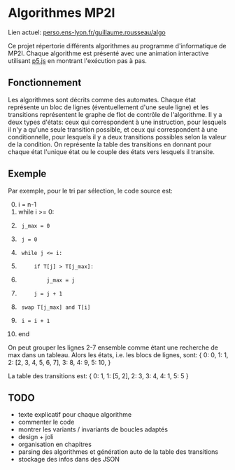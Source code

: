 # Algorithmes MP2I

Lien actuel: [perso.ens-lyon.fr/guillaume.rousseau/algo](https://perso.ens-lyon.fr/guillaume.rousseau/algo)

Ce projet répertorie différents algorithmes au programme d'informatique de MP2I. 
Chaque algorithme est présenté avec une animation interactive utilisant [p5.js](https://p5js.org/) 
en montrant l'exécution pas à pas.


## Fonctionnement
Les algorithmes sont décrits comme des automates. Chaque état représente un bloc
de lignes (éventuellement d'une seule ligne) et les transitions représentent le
graphe de flot de contrôle de l'algorithme. Il y a deux types d'états: ceux qui
correspondent à une instruction, pour lesquels il n'y a qu'une seule transition 
possible, et ceux qui correspondent à une conditionnelle, pour lesquels il y a
deux transitions possibles selon la valeur de la condition. On représente la
table des transitions en donnant pour chaque état l'unique état ou le couple
des états vers lesquels il transite.

## Exemple
Par exemple, pour le tri par sélection, le code source est:

0.  i = n-1
1.  while i >= 0:
2.  	j_max = 0
3.		j = 0
4.		while j <= i:
5.	  		if T[j] > T[j_max]:
6.	    		j_max = j
7.	  		j = j + 1
8.		swap T[j_max] and T[i]
9.	 	i = i + 1
10. end

On peut grouper les lignes 2-7 ensemble comme étant une recherche de max dans
un tableau. Alors les états, i.e. les blocs de lignes, sont:
{
	0: 0,
	1: 1,
	2: [2, 3, 4, 5, 6, 7],
	3: 8,
	4: 9,
	5: 10,
}

La table des transitions est:
{
	0: 1,
	1: [5, 2],
	2: 3,
	3: 4,
	4: 1,
	5: 5
}


## TODO
- texte explicatif pour chaque algorithme
- commenter le code
- montrer les variants / invariants de boucles adaptés
- design + joli
- organisation en chapitres
- parsing des algorithmes et génération auto de la table des transitions
- stockage des infos dans des JSON